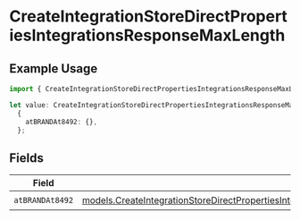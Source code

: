 # CreateIntegrationStoreDirectPropertiesIntegrationsResponseMaxLength

## Example Usage

```typescript
import { CreateIntegrationStoreDirectPropertiesIntegrationsResponseMaxLength } from "@vercel/sdk/models/createintegrationstoredirectop.js";

let value: CreateIntegrationStoreDirectPropertiesIntegrationsResponseMaxLength =
  {
    atBRANDAt8492: {},
  };
```

## Fields

| Field                                                                                                                                                                                                      | Type                                                                                                                                                                                                       | Required                                                                                                                                                                                                   | Description                                                                                                                                                                                                |
| ---------------------------------------------------------------------------------------------------------------------------------------------------------------------------------------------------------- | ---------------------------------------------------------------------------------------------------------------------------------------------------------------------------------------------------------- | ---------------------------------------------------------------------------------------------------------------------------------------------------------------------------------------------------------- | ---------------------------------------------------------------------------------------------------------------------------------------------------------------------------------------------------------- |
| `atBRANDAt8492`                                                                                                                                                                                            | [models.CreateIntegrationStoreDirectPropertiesIntegrationsResponse200ApplicationJSONAtBRANDAt8492](../models/createintegrationstoredirectpropertiesintegrationsresponse200applicationjsonatbrandat8492.md) | :heavy_check_mark:                                                                                                                                                                                         | N/A                                                                                                                                                                                                        |